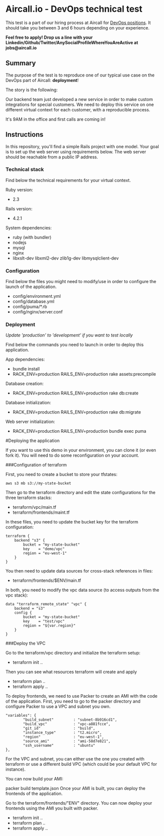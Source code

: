# Aircall.io - DevOps technical test

This test is a part of our hiring process at Aircall for [DevOps positions](https://aircall.io/jobs#SystemAdministrator). It should take you between 3 and 6 hours depending on your experience.

__Feel free to apply! Drop us a line with your Linkedin/Github/Twitter/AnySocialProfileWhereYouAreActive at jobs@aircall.io__


## Summary

The purpose of the test is to reproduce one of our typical use case on the DevOps part of Aircall: __deployment__!

The story is the following:

Our backend team just developed a new service in order to make custom integrations for special customers. We need to deploy this service on one different virtual context for each customer, with a reproducible process.

It's 9AM in the office and first calls are coming in!


## Instructions

In this repository, you'll find a simple Rails project with one model. Your goal is to set up the web server using requirements below. The web server should be reachable from a public IP address.

### Technical stack

Find below the technical requirements for your virtual context.

Ruby version:
- 2.3

Rails version:
- 4.2.1

System dependencies:
- ruby (with bundler)
- nodejs
- mysql
- nginx
- libxslt-dev libxml2-dev zlib1g-dev libmysqlclient-dev

### Configuration

Find below the files you might need to modify/use in order to configure the launch of the application.

- config/environment.yml
- config/database.yml
- config/puma/*.rb
- config/nginx/server.conf

### Deployment
_Update 'production' to 'development' if you want to test locally_

Find below the commands you need to launch in order to deploy this application.

App dependencies:
- bundle install
- RACK_ENV=production RAILS_ENV=production rake assets:precompile

Database creation:
- RACK_ENV=production RAILS_ENV=production rake db:create

Database initialization:
- RACK_ENV=production RAILS_ENV=production rake db:migrate

Web server initialization:
- RACK_ENV=production RAILS_ENV=production bundle exec puma

#Deploying the application

If you want to use this demo in your environment, you can clone it (or even fork it). You will need to do some reconfiguration on your account.

###Configuration of terraform

First, you need to create a bucket to store your tfstates:

`aws s3 mb s3://my-state-bucket`

Then go to the terraform directory and edit the state configurations for the three terraform stacks:

* terraform/vpc/main.tf
* terraform/frontends/maint.tf

In these files, you need to update the bucket key for the terraform configuration:

```
terraform {
    backend "s3" {
        bucket = "my-state-bucket"
        key    = "demo/vpc"
        region = "eu-west-1"
    }
}
```

You then need to update data sources for cross-stack references in files:

* terraform/frontends/$ENV/main.tf

In both, you need to modify the vpc data source (to access outputs from the vpc stack):

```
data "terraform_remote_state" "vpc" {
    backend = "s3"
    config {
        bucket = "my-state-bucket"
        key    = "test/vpc"
        region = "${var.region}"
    }
}
```
###Deploy the VPC

Go to the terraform/vpc directory and initialize the terraform setup:

* terraform init ..

Then you can see what resources terraform will create and apply

* terraform plan ..
* terraform apply ..

To deploy frontends, we need to use Packer to create an AMI with the code of the application. First, you need to go to the packer directory and configure Packer to use a VPC and subnet you own.

```
"variables": {
        "build_subnet"         : "subnet-8b916cd1",
        "build_vpc"            : "vpc-a881fcce",
        "git_id"               : "build",
        "instance_type"        : "t2.micro",
        "region"               : "eu-west-1",
        "source_ami"           : "ami-58d7e821",
        "ssh_username"         : "ubuntu"
},

```

For the VPC and subnet, you can either use the one you created with terraform or use a different build VPC (which could be your default VPC for instance).

You can now build your AMI:

packer build template.json
Once your AMI is built, you can deploy the frontends of the application.

Go to the terraform/frontends/"ENV" directory.
 You can now deploy your frontends using the AMI you built with packer.

* terraform init ..
* terraform plan ..
* terraform apply ..
